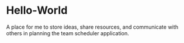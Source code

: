 # Hello-World
A place for me to store ideas, share resources, and communicate with others in planning the team scheduler application.
